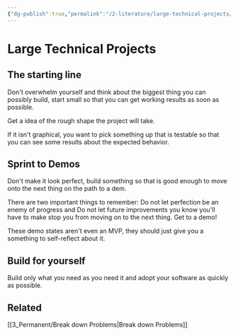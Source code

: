 ```yaml
---
{"dg-publish":true,"permalink":"/2-literature/large-technical-projects/","tags":["source/blog","code/projects"],"created":"2023-07-14T11:02:08.402-05:00","updated":"2023-09-19T08:07:46.977-05:00"}
---
```


# Large Technical Projects
## The starting line
Don't overwhelm yourself and think about the biggest thing you can possibly build, start small so that you can get working results as soon as possible.

Get a idea of the rough shape the project will take.

If it isn't graphical, you want to pick something up that is testable so that you can see some results about the expected behavior.
## Sprint to Demos
Don't make it look perfect, build something so that is good enough to move onto the next thing on the path to a dem.

There are two important things to remember:
Do not let perfection be an enemy of progress
and
Do not let future improvements you know you'll have to make stop you from moving on to the next thing. Get to a demo!

These demo states aren't even an MVP, they should just give you a something to self-reflect about it.
## Build for yourself
Build only what you need as you need it and adopt your software as quickly as possible.
## Related
[[3_Permanent/Break down Problems\|Break down Problems]]